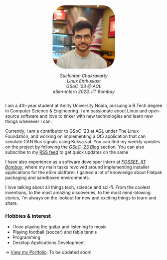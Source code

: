 #

<div style="display: flex; flex-direction: column; align-items: center;">
  <img src="/images/Suchinton/Profile-Pic.jpg" height="auto" width="200" style="border-radius:20%;">
  <p style="text-align: center;font-style: italic;">
    Suchinton Chakravarty <br> 
    Linux Enthusiast <br> 
    GSoC '23 @ AGL <br> 
    eSim-intern 2023, IIT Bombay <br>
    </p>
</div>


I am a 4th-year student at Amity University Noida, pursuing a B.Tech degree in Computer Science & Engineering. I am passionate about Linux and open-source software and love to tinker with new technologies and learn new things whenever I can.

Currently, I am a contributor to GSoC '23 at AGL under The Linux Foundation, and working on implementing a Qt5 application that can simulate CAN Bus signals using Kuksa.val. You can find my weekly updates on the project by following the _[GSoC `23 Blog]()_ section. You can also subscribe to my [RSS feed]() to get quick updates on the same 

I have also experience as a software developer intern at _[FOSSEE, IIT Bombay]()_, where my main tasks revolved around implementing installer applications for the eSim platform. I gained a lot of knowledge about Flatpak packaging and sandboxed environments.

I love talking about all things tech, science and sci-fi. From the coolest inventions, to the most amazing discoveries, to the most mind-blowing stories, I’m always on the lookout for new and exciting things to learn and share.

### Hobbies & interest

  - I love playing the guitar and listening to music
  - Playing football (soccer) and table tennis
  - Programming 
  - Desktop Applications Development

→ [View my Portfolio](): To be updated soon!


